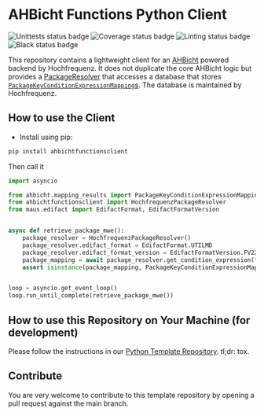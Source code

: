 # AHBicht Functions Python Client

![Unittests status badge](https://github.com/Hochfrequenz/ahbicht-functions-python-client/workflows/Unittests/badge.svg)
![Coverage status badge](https://github.com/Hochfrequenz/ahbicht-functions-python-client/workflows/Coverage/badge.svg)
![Linting status badge](https://github.com/Hochfrequenz/ahbicht-functions-python-client/workflows/Linting/badge.svg)
![Black status badge](https://github.com/Hochfrequenz/ahbicht-functions-python-client/workflows/Black/badge.svg)

This repository contains a lightweight client for an [AHBicht](https://github.com/Hochfrequenz/ahbicht) powered backend by Hochfrequenz.
It does not duplicate the core AHBicht logic but provides a [PackageResolver](https://ahbicht.readthedocs.io/en/latest/api/ahbicht.expressions.html?highlight=PackageResolver#ahbicht.expressions.package_expansion.PackageResolver) that accesses a database that stores [`PackageKeyConditionExpressionMapping`s](https://ahbicht.readthedocs.io/en/latest/api/ahbicht.html#ahbicht.mapping_results.PackageKeyConditionExpressionMapping). The database is maintained by Hochfrequenz.

## How to use the Client
- Install using pip:
```bash
pip install ahbichtfunctionsclient
```
Then call it

```python
import asyncio

from ahbicht.mapping_results import PackageKeyConditionExpressionMapping
from ahbichtfunctionsclient import HochfrequenzPackageResolver
from maus.edifact import EdifactFormat, EdifactFormatVersion


async def retrieve_package_mwe():
    package_resolver = HochfrequenzPackageResolver()
    package_resolver.edifact_format = EdifactFormat.UTILMD
    package_resolver.edifact_format_version = EdifactFormatVersion.FV2204
    package_mapping = await package_resolver.get_condition_expression("10P")
    assert isinstance(package_mapping, PackageKeyConditionExpressionMapping)


loop = asyncio.get_event_loop()
loop.run_until_complete(retrieve_package_mwe())
```

## How to use this Repository on Your Machine (for development)

Please follow the instructions in our [Python Template Repository](https://github.com/Hochfrequenz/python_template_repository#how-to-use-this-repository-on-your-machine).
tl;dr: tox.

## Contribute

You are very welcome to contribute to this template repository by opening a pull request against the main branch.
